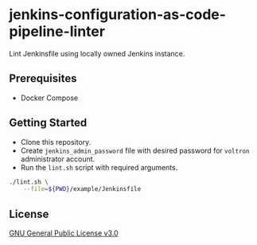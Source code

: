 # jenkins-configuration-as-code-pipeline-linter

Lint Jenkinsfile using locally owned Jenkins instance.

## Prerequisites

- Docker Compose

## Getting Started

- Clone this repository.
- Create `jenkins_admin_password` file with desired password for `voltron` administrator account.
- Run the `lint.sh` script with required arguments.

```bash
./lint.sh \
    --file=${PWD}/example/Jenkinsfile
```

## License

[GNU General Public License v3.0](LICENSE)
